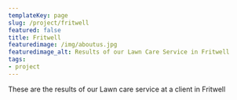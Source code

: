 ```yaml
---
templateKey: page
slug: /project/fritwell
featured: false
title: Fritwell
featuredimage: /img/aboutus.jpg
featuredimage_alt: Results of our Lawn Care Service in Fritwell
tags:
- project
---
```

These are the results of our Lawn care service at a client in Fritwell


